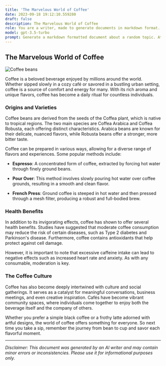 ```yaml
---
title: 'The Marvelous World of Coffee'
date: 2023-09-18 19:12:10.559280
draft: false
description: The Marvelous World of Coffee
role: You are a writer, made to generate documents in markdown format. It is very important that all of the documents you generate are in valid markdown format.
model: gpt-3.5-turbo
prompt: Generate a markdown formatted document about a random topic. At the bottom, include a disclaimer explaining that the document was generated by you. The first line of the document should be the title. Make sure that the entire document is in proper markdown format, using a mix of various tags to make the document visually appealing.
---
```


## The Marvelous World of Coffee

![Coffee beans](https://example.com/coffee.jpg)

Coffee is a beloved beverage enjoyed by millions around the world. Whether sipped slowly in a cozy café or savored in a bustling urban setting, coffee is a source of comfort and energy for many. With its rich aroma and unique flavors, coffee has become a daily ritual for countless individuals.

### Origins and Varieties

Coffee beans are derived from the seeds of the Coffea plant, which is native to tropical regions. The two main species are Coffea Arabica and Coffea Robusta, each offering distinct characteristics. Arabica beans are known for their delicate, nuanced flavors, while Robusta beans offer a stronger, more bitter taste.

Coffee can be prepared in various ways, allowing for a diverse range of flavors and experiences. Some popular methods include:

- **Espresso**: A concentrated form of coffee, extracted by forcing hot water through finely ground beans.

- **Pour Over**: This method involves slowly pouring hot water over coffee grounds, resulting in a smooth and clean flavor.

- **French Press**: Ground coffee is steeped in hot water and then pressed through a mesh filter, producing a robust and full-bodied brew.

### Health Benefits

In addition to its invigorating effects, coffee has shown to offer several health benefits. Studies have suggested that moderate coffee consumption may reduce the risk of certain diseases, such as Type 2 diabetes and Parkinson's disease. Furthermore, coffee contains antioxidants that help protect against cell damage.

However, it is important to note that excessive caffeine intake can lead to negative effects such as increased heart rate and anxiety. As with any consumable, moderation is key.

### The Coffee Culture

Coffee has also become deeply intertwined with culture and social gatherings. It serves as a catalyst for meaningful conversations, business meetings, and even creative inspiration. Cafés have become vibrant community spaces, where individuals come together to enjoy both the beverage itself and the company of others.

Whether you prefer a simple black coffee or a frothy latte adorned with artful designs, the world of coffee offers something for everyone. So next time you take a sip, remember the journey from bean to cup and savor each flavorful moment.

---

*Disclaimer: This document was generated by an AI writer and may contain minor errors or inconsistencies. Please use it for informational purposes only.*